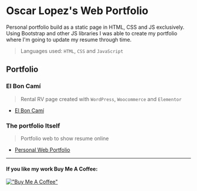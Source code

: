 # Oscar Lopez's Web Portfolio
Personal portfolio build as a static page in HTML, CSS and JS exclusively. Using Bootstrap and other JS libraries I was able to create my portfolio where I'm going to update my resume through time.
> Languages used: `HTML`, `CSS` and `JavaScript`

## Portfolio

### El Bon Camí
> Rental RV page created with `WordPress`, `Woocommerce` and `Elementor`
- [El Bon Camí](https://www.elboncami.com/)

### The portfolio Itself
> Portfolio web to show resume online
- [Personal Web Portfolio](https://ocr99.github.io/portfolio/)

---
#### If you like my work Buy Me A Coffee:
[!["Buy Me A Coffee"](https://www.buymeacoffee.com/assets/img/custom_images/orange_img.png)](https://www.buymeacoffee.com/ocr99)
